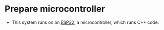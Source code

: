 # Prepare microcontroller

- This system runs on an [ESP32](), a microcontroller, which runs C++ code. 

